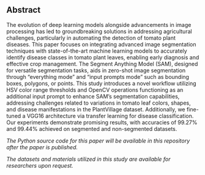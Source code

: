 ## Abstract

The evolution of deep learning models alongside advancements in image processing has led to groundbreaking solutions in addressing agricultural challenges, particularly in automating the detection of tomato plant diseases. This paper focuses on integrating advanced image segmentation techniques with state-of-the-art machine learning models to accurately identify disease classes in tomato plant leaves, enabling early diagnosis and effective crop management. The Segment Anything Model (SAM), designed for versatile segmentation tasks, aids in zero-shot image segmentation through “everything mode” and “input prompts mode” such as bounding boxes, polygons, or points. This study introduces a novel workflow utilizing HSV color range thresholds and OpenCV operations functioning as an additional input prompt to enhance SAM’s segmentation capabilities, addressing challenges related to variations in tomato leaf colors, shapes, and disease manifestations in the PlantVillage dataset. Additionally, we fine-tuned a VGG16 architecture via transfer learning for disease classification. Our experiments demonstrate promising results, with accuracies of 99.27% and 99.44% achieved on segmented and non-segmented datasets.


_The Python source code for this paper will be available in this repository after the paper is published._

_The datasets and materials utilized in this study are available for researchers upon request._
